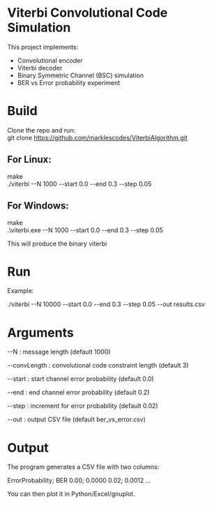 # Viterbi Convolutional Code Simulation

This project implements:
- Convolutional encoder
- Viterbi decoder
- Binary Symmetric Channel (BSC) simulation
- BER vs Error probability experiment

# Build
Clone the repo and run:<br />
git clone https://github.com/marklescodes/ViterbiAlgorithm.git

## For Linux:
make<br />
./viterbi --N 1000 --start 0.0 --end 0.3 --step 0.05

## For Windows:
make<br />
.\viterbi.exe --N 1000 --start 0.0 --end 0.3 --step 0.05

This will produce the binary viterbi

# Run

Example:

./viterbi --N 10000 --start 0.0 --end 0.3 --step 0.05 --out results.csv

# Arguments

--N <int> : message length (default 1000)

--convLength <int> : convolutional code constraint length (default 3)

--start <double> : start channel error probability (default 0.0)

--end <double> : end channel error probability (default 0.2)

--step <double> : increment for error probability (default 0.02)

--out <file> : output CSV file (default ber_vs_error.csv)

# Output

The program generates a CSV file with two columns:

ErrorProbability; BER
0.00; 0.0000
0.02; 0.0012
...

You can then plot it in Python/Excel/gnuplot.